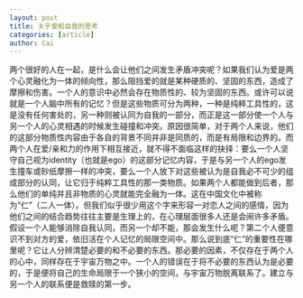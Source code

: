 ```yaml
---
layout: post
title: 关于爱和自我的思考
categories: [article]
author: Cai
---
```


两个很好的人在一起，是什么会让他们之间发生矛盾冲突呢？如果我们认为爱是两个心灵融化为一体的倾向性，那么阻挡爱的就是某种硬质的、坚固的东西，造成了摩擦和伤害。一个人的意识中必然会存在物质性的、较为坚固的东西。或许可以说就是一个人脑中所有的记忆？但是这些物质可分为两种，一种是纯粹工具性的，这是没有任何害处的，另一种则被认同为自我的一部分，而正是这一部分使一个人与另一个人的心灵相遇的时候发生碰撞和冲突。原因很简单，对于两个人来说，他们的这部分物质性内容由于各自的背景不同并非是同质的，而是有局限和边界的。而两个人在爱/亲和力的作用下相互接近，就不得不面临这样的抉择：要么一个人坚守自己视为identity（也就是ego）的这部分记忆内容，于是与另一个人的ego发生撞车或砂纸摩擦一样的冲突，要么一个人放下对这些被认为是自我必不可少的组成部分的认同，让它归于纯粹工具性的那一类物质。如果两个人都能做到后者，那么他们的单纯并且非物质的心灵就能完全融为一体。这在中国文化中被称为“仁”（二人一体）。但我们似乎很少用这个字来形容一对恋人之间的感情，因为他们之间的结合趋势往往主要是生理上的，在心理层面很多人还是会闹许多矛盾。假设一个人能够消除自我认同，而另一个却不能，那会发生什么呢？第二个人便意识不到对方的爱，依旧活在个人记忆的局限空间中。那么说到底“仁”的重要性在哪里呢？它让人分辨清楚必要的和不必要的东西。那必要的因素，不仅存在于两个人的心中，同样存在于宇宙万物之中。一个人的错误在于将不必要的东西认为是必要的，于是便将自己的生命局限于一个狭小的空间，与宇宙万物脱离联系了。建立与另一个人的联系便是救赎的第一步。